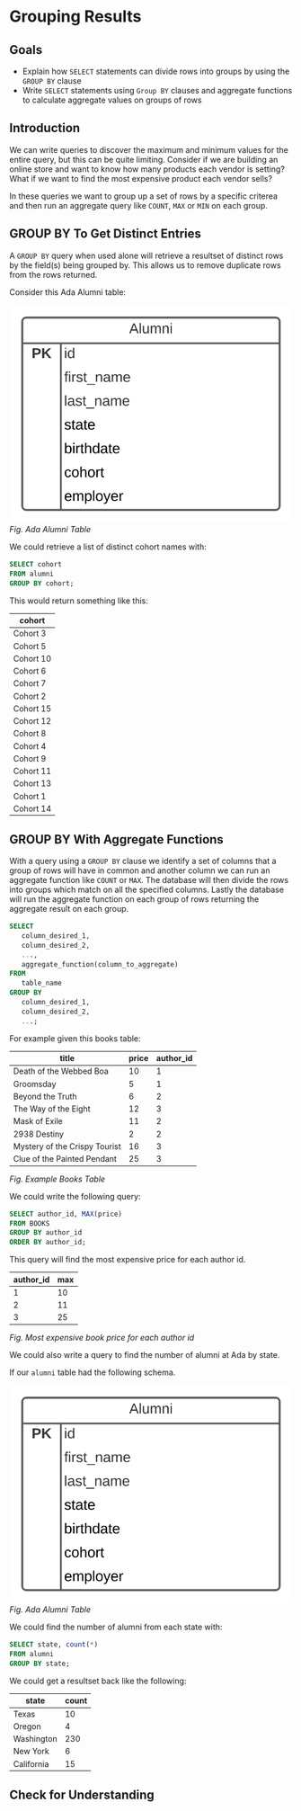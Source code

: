 # Grouping Results

## Goals

- Explain how `SELECT` statements can divide rows into groups by using the `GROUP BY` clause
- Write `SELECT` statements using `Group BY` clauses and aggregate functions to calculate aggregate values on groups of rows

## Introduction

We can write queries to discover the maximum and minimum values for the entire query, but this can be quite limiting.  Consider if we are building an online store and want to know how many products each vendor is setting?  What if we want to find the most expensive product each vendor sells?  

In these queries we want to group up a set of rows by a specific criterea and then run an aggregate query like `COUNT`, `MAX` or `MIN` on each group.


## GROUP BY To Get Distinct Entries

A `GROUP BY` query when used alone will retrieve a resultset of distinct rows by the field(s) being grouped by.  This allows us to remove duplicate rows from the rows returned.  

Consider this Ada Alumni table:

![Alumni Table](../assets/more-selecting-in-sql__grouping__alumni-table.svg)
*Fig. Ada Alumni Table*


We could retrieve a list of distinct cohort names with:

```sql
SELECT cohort
FROM alumni
GROUP BY cohort;
```

This would return something like this:

| cohort |
|---     |
| Cohort 3 |
| Cohort 5 |
| Cohort 10 |
| Cohort 6 |
| Cohort 7 |
| Cohort 2 |
| Cohort 15 |
| Cohort 12 |
| Cohort 8 |
| Cohort 4 |
| Cohort 9 |
| Cohort 11 |
| Cohort 13 |
| Cohort 1 |
| Cohort 14 |

## GROUP BY With Aggregate Functions

With a query using a `GROUP BY` clause we identify a set of columns that a group of rows will have in common and another column we can run an aggregate function like `COUNT` or `MAX`.  The database will then divide the rows into groups which match on all the specified columns.  Lastly the database will run the aggregate function on each group of rows returning the aggregate result on each group.

```sql
SELECT 
   column_desired_1,
   column_desired_2,
   ...,
   aggregate_function(column_to_aggregate)
FROM 
   table_name
GROUP BY 
   column_desired_1,
   column_desired_2,
   ...;
```

For example given this books table:

| title | price | author_id |
|--- |--- |--- |
| Death of the Webbed Boa | 10 | 1 |
| Groomsday | 5 | 1 |
| Beyond the Truth | 6 | 2 |
| The Way of the Eight | 12 | 3 |
| Mask of Exile | 11 | 2 |
| 2938 Destiny | 2 | 2 |
| Mystery of the Crispy Tourist | 16 | 3 |
| Clue of the Painted Pendant | 25 | 3 |
*Fig. Example Books Table*

We could write the following query:

```sql
SELECT author_id, MAX(price)
FROM BOOKS
GROUP BY author_id
ORDER BY author_id;
```

This query will find the most expensive price for each author id.

| author_id | max |
|---        |---   |
| 1         |  10  |
| 2         |  11  |
| 3         |  25  |
*Fig. Most expensive book price for each author id*

We could also write a query to find the number of alumni at Ada by state.

If our `alumni` table had the following schema.

![Alumni Table](../assets/more-selecting-in-sql__grouping__alumni-table.svg)
*Fig. Ada Alumni Table*

We could find the number of alumni from each state with:

```sql
SELECT state, count(*)
FROM alumni
GROUP BY state;
```

We could get a resultset back like the following:

| state | count |
|---    |---    |
| Texas      | 10  |
| Oregon     | 4   |
| Washington | 230 |
| New York   | 6   |
| California | 15  |


## Check for Understanding

<!-- Question on SELECTING distinct Column entries -->

<!-- SQL Question to SELECT the most recent birthdate by cohort -->